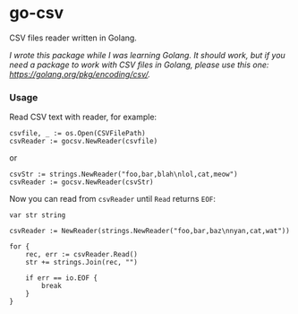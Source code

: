 # go-csv
CSV files reader written in Golang.

_I wrote this package while I was learning Golang. It should work, but if you need a package to work with CSV files in Golang, please use this one: <https://golang.org/pkg/encoding/csv/>._

### Usage

Read CSV text with reader, for example:

```
csvfile, _ := os.Open(CSVFilePath)
csvReader := gocsv.NewReader(csvfile)
```

or 

```
csvStr := strings.NewReader("foo,bar,blah\nlol,cat,meow")
csvReader := gocsv.NewReader(csvStr)
```

Now you can read from `csvReader` until `Read` returns `EOF`:

```
var str string

csvReader := NewReader(strings.NewReader("foo,bar,baz\nnyan,cat,wat"))

for {
	rec, err := csvReader.Read()
	str += strings.Join(rec, "")

	if err == io.EOF {
		break
	}
}
```

